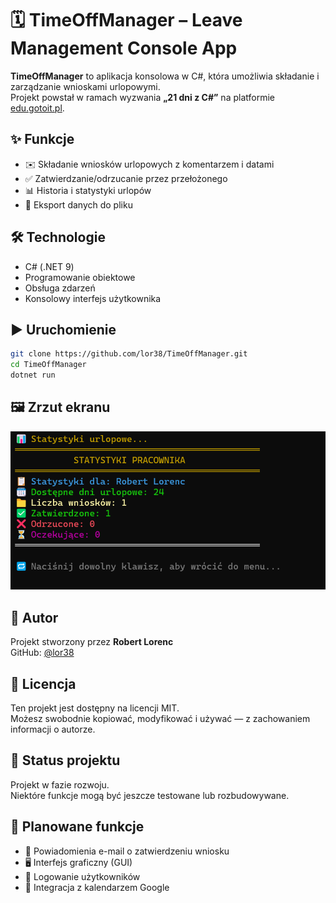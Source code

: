 ﻿# 🗓️ TimeOffManager – Leave Management Console App



**TimeOffManager** to aplikacja konsolowa w C#, która umożliwia składanie i zarządzanie wnioskami urlopowymi.  
Projekt powstał w ramach wyzwania **„21 dni z C#”** na platformie [edu.gotoit.pl](https://edu.gotoit.pl).

## ✨ Funkcje

- ✉️ Składanie wniosków urlopowych z komentarzem i datami
- ✅ Zatwierdzanie/odrzucanie przez przełożonego
- 📊 Historia i statystyki urlopów
- 📁 Eksport danych do pliku

## 🛠️ Technologie

- C# (.NET 9)
- Programowanie obiektowe
- Obsługa zdarzeń
- Konsolowy interfejs użytkownika

## ▶️ Uruchomienie

```bash
git clone https://github.com/lor38/TimeOffManager.git
cd TimeOffManager
dotnet run
```

## 🖼️ Zrzut ekranu

![Widok aplikacji](Images/screenshot.png)


## 👤 Autor

Projekt stworzony przez **Robert Lorenc**  
GitHub: [@lor38](https://github.com/lor38)

## 📄 Licencja

Ten projekt jest dostępny na licencji MIT.  
Możesz swobodnie kopiować, modyfikować i używać — z zachowaniem informacji o autorze.

## 🚧 Status projektu

Projekt w fazie rozwoju.  
Niektóre funkcje mogą być jeszcze testowane lub rozbudowywane.

## 📌 Planowane funkcje

- 🔔 Powiadomienia e-mail o zatwierdzeniu wniosku
- 🖥️ Interfejs graficzny (GUI)
- 🔐 Logowanie użytkowników
- 📆 Integracja z kalendarzem Google
